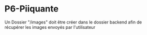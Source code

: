 # P6-Piiquante

Un Dossier "/images" doit être créer dans le dossier backend afin de récupérer les images envoyés par l'utilisateur
